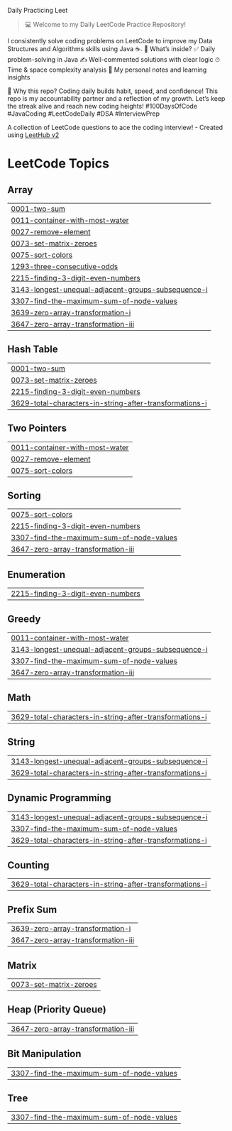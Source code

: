 Daily Practicing Leet
> 💻 Welcome to my Daily LeetCode Practice Repository!

I consistently solve coding problems on LeetCode to improve my Data Structures and Algorithms skills using Java ☕.
🚀 What’s inside?
✅ Daily problem-solving in Java
✍ Well-commented solutions with clear logic
⏱ Time & space complexity analysis
📌 My personal notes and learning insights

🌟 Why this repo?
Coding daily builds habit, speed, and confidence! This repo is my accountability partner and a reflection of my growth.
Let’s keep the streak alive and reach new coding heights!
#100DaysOfCode #JavaCoding #LeetCodeDaily #DSA #InterviewPrep



A collection of LeetCode questions to ace the coding interview! - Created using [LeetHub v2](https://github.com/arunbhardwaj/LeetHub-2.0)
<!---LeetCode Topics Start-->
# LeetCode Topics
## Array
|  |
| ------- |
| [0001-two-sum](https://github.com/Riya-l209/Leet/tree/master/0001-two-sum) |
| [0011-container-with-most-water](https://github.com/Riya-l209/Leet/tree/master/0011-container-with-most-water) |
| [0027-remove-element](https://github.com/Riya-l209/Leet/tree/master/0027-remove-element) |
| [0073-set-matrix-zeroes](https://github.com/Riya-l209/Leet/tree/master/0073-set-matrix-zeroes) |
| [0075-sort-colors](https://github.com/Riya-l209/Leet/tree/master/0075-sort-colors) |
| [1293-three-consecutive-odds](https://github.com/Riya-l209/Leet/tree/master/1293-three-consecutive-odds) |
| [2215-finding-3-digit-even-numbers](https://github.com/Riya-l209/Leet/tree/master/2215-finding-3-digit-even-numbers) |
| [3143-longest-unequal-adjacent-groups-subsequence-i](https://github.com/Riya-l209/Leet/tree/master/3143-longest-unequal-adjacent-groups-subsequence-i) |
| [3307-find-the-maximum-sum-of-node-values](https://github.com/Riya-l209/Leet/tree/master/3307-find-the-maximum-sum-of-node-values) |
| [3639-zero-array-transformation-i](https://github.com/Riya-l209/Leet/tree/master/3639-zero-array-transformation-i) |
| [3647-zero-array-transformation-iii](https://github.com/Riya-l209/Leet/tree/master/3647-zero-array-transformation-iii) |
## Hash Table
|  |
| ------- |
| [0001-two-sum](https://github.com/Riya-l209/Leet/tree/master/0001-two-sum) |
| [0073-set-matrix-zeroes](https://github.com/Riya-l209/Leet/tree/master/0073-set-matrix-zeroes) |
| [2215-finding-3-digit-even-numbers](https://github.com/Riya-l209/Leet/tree/master/2215-finding-3-digit-even-numbers) |
| [3629-total-characters-in-string-after-transformations-i](https://github.com/Riya-l209/Leet/tree/master/3629-total-characters-in-string-after-transformations-i) |
## Two Pointers
|  |
| ------- |
| [0011-container-with-most-water](https://github.com/Riya-l209/Leet/tree/master/0011-container-with-most-water) |
| [0027-remove-element](https://github.com/Riya-l209/Leet/tree/master/0027-remove-element) |
| [0075-sort-colors](https://github.com/Riya-l209/Leet/tree/master/0075-sort-colors) |
## Sorting
|  |
| ------- |
| [0075-sort-colors](https://github.com/Riya-l209/Leet/tree/master/0075-sort-colors) |
| [2215-finding-3-digit-even-numbers](https://github.com/Riya-l209/Leet/tree/master/2215-finding-3-digit-even-numbers) |
| [3307-find-the-maximum-sum-of-node-values](https://github.com/Riya-l209/Leet/tree/master/3307-find-the-maximum-sum-of-node-values) |
| [3647-zero-array-transformation-iii](https://github.com/Riya-l209/Leet/tree/master/3647-zero-array-transformation-iii) |
## Enumeration
|  |
| ------- |
| [2215-finding-3-digit-even-numbers](https://github.com/Riya-l209/Leet/tree/master/2215-finding-3-digit-even-numbers) |
## Greedy
|  |
| ------- |
| [0011-container-with-most-water](https://github.com/Riya-l209/Leet/tree/master/0011-container-with-most-water) |
| [3143-longest-unequal-adjacent-groups-subsequence-i](https://github.com/Riya-l209/Leet/tree/master/3143-longest-unequal-adjacent-groups-subsequence-i) |
| [3307-find-the-maximum-sum-of-node-values](https://github.com/Riya-l209/Leet/tree/master/3307-find-the-maximum-sum-of-node-values) |
| [3647-zero-array-transformation-iii](https://github.com/Riya-l209/Leet/tree/master/3647-zero-array-transformation-iii) |
## Math
|  |
| ------- |
| [3629-total-characters-in-string-after-transformations-i](https://github.com/Riya-l209/Leet/tree/master/3629-total-characters-in-string-after-transformations-i) |
## String
|  |
| ------- |
| [3143-longest-unequal-adjacent-groups-subsequence-i](https://github.com/Riya-l209/Leet/tree/master/3143-longest-unequal-adjacent-groups-subsequence-i) |
| [3629-total-characters-in-string-after-transformations-i](https://github.com/Riya-l209/Leet/tree/master/3629-total-characters-in-string-after-transformations-i) |
## Dynamic Programming
|  |
| ------- |
| [3143-longest-unequal-adjacent-groups-subsequence-i](https://github.com/Riya-l209/Leet/tree/master/3143-longest-unequal-adjacent-groups-subsequence-i) |
| [3307-find-the-maximum-sum-of-node-values](https://github.com/Riya-l209/Leet/tree/master/3307-find-the-maximum-sum-of-node-values) |
| [3629-total-characters-in-string-after-transformations-i](https://github.com/Riya-l209/Leet/tree/master/3629-total-characters-in-string-after-transformations-i) |
## Counting
|  |
| ------- |
| [3629-total-characters-in-string-after-transformations-i](https://github.com/Riya-l209/Leet/tree/master/3629-total-characters-in-string-after-transformations-i) |
## Prefix Sum
|  |
| ------- |
| [3639-zero-array-transformation-i](https://github.com/Riya-l209/Leet/tree/master/3639-zero-array-transformation-i) |
| [3647-zero-array-transformation-iii](https://github.com/Riya-l209/Leet/tree/master/3647-zero-array-transformation-iii) |
## Matrix
|  |
| ------- |
| [0073-set-matrix-zeroes](https://github.com/Riya-l209/Leet/tree/master/0073-set-matrix-zeroes) |
## Heap (Priority Queue)
|  |
| ------- |
| [3647-zero-array-transformation-iii](https://github.com/Riya-l209/Leet/tree/master/3647-zero-array-transformation-iii) |
## Bit Manipulation
|  |
| ------- |
| [3307-find-the-maximum-sum-of-node-values](https://github.com/Riya-l209/Leet/tree/master/3307-find-the-maximum-sum-of-node-values) |
## Tree
|  |
| ------- |
| [3307-find-the-maximum-sum-of-node-values](https://github.com/Riya-l209/Leet/tree/master/3307-find-the-maximum-sum-of-node-values) |
<!---LeetCode Topics End-->
